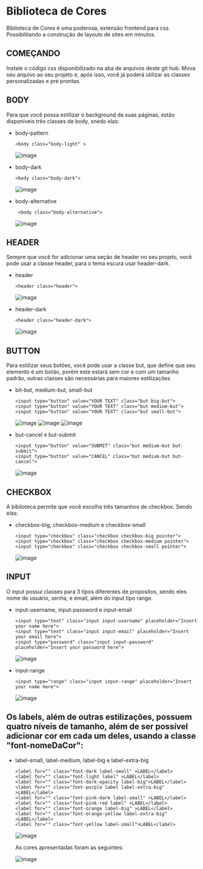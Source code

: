 # Biblioteca de Cores
Biblioteca de Cores é uma poderosa, extensão frontend para css. Possibilitando a construção de layouts de sites em minutos.

## COMEÇANDO
Instale o código css disponibilizado na aba de arquivos deste git hub. Mova seu arquivo ao seu projeto e, após isso, você já poderá utilizar as classes personalizadas e pré prontas.

## BODY
Para que você possa estilizar o background da suas páginas, estão disponíveis três classes de body, snedo elas:

* body-pattern <br>

      <body class="body-light" >
  ![image](https://github.com/marisangila/PSI-DESI-2024-1/assets/130805695/ef8195cc-b4db-4f95-bb04-63032b389174)

* body-dark <br>

      <body class="body-dark">
  ![image](https://github.com/marisangila/PSI-DESI-2024-1/assets/130805695/1a2d8e3e-2a9d-4065-bab1-7833220ebebe)

* body-alternative <br>
    
       <body class="body-alternative">
  ![image](https://github.com/marisangila/PSI-DESI-2024-1/assets/130805695/12ef5f52-c3a6-422f-bb11-69d036c37adf)

    
## HEADER
Sempre que você for adicionar uma seção de header no seu projeto, você pode usar a classe header, para o tema escura usar header-dark.

* header

      <header class="header">
  ![image](https://github.com/marisangila/PSI-DESI-2024-1/assets/130805695/2d0fc087-a53a-4c9b-8c53-1514a3d8261c)

* header-dark

      <header class="header-dark">
  ![image](https://github.com/marisangila/PSI-DESI-2024-1/assets/130805695/b6a3be6e-cc78-47ce-bc79-fbbdf21028fa)

## BUTTON
Para estilizar seus botões, você pode usar a classe but, que define que seu elemento é um botão, porém este estará sem cor e com um tamanho padrão, outras classes são necessárias para maiores estilizações

* bit-but, medium-but, small-but

      <input type="button" value="YOUR TEXT" class="but big-but">
      <input type="button" value="YOUR TEXT" class="but medium-but">
      <input type="button" value="YOUR TEXT" class="but small-but">
    ![image](https://github.com/marisangila/PSI-DESI-2024-1/assets/130805695/ac0dc5ce-3459-4d57-b8e5-3c01bc27291c)
    ![image](https://github.com/marisangila/PSI-DESI-2024-1/assets/130805695/ec73ebf2-b71a-4957-854e-7bc987397578)
    ![image](https://github.com/marisangila/PSI-DESI-2024-1/assets/130805695/e1b343be-c5ff-44f0-89ac-11f70189516e)

* but-cancel e but-submit

      <input type="button" value="SUBMIT" class="but medium-but but-submit">
      <input type="button" value="CANCEL" class="but medium-but but-cancel">
    ![image](https://github.com/marisangila/PSI-DESI-2024-1/assets/130805695/44cf6fb2-0007-4941-92f6-141a73012fc3)

## CHECKBOX
   A biblioteca permite que você escolha três tamanhos de checkbox. Sendo elas:

* checkbox-big, checkbox-medium e checkbox-small
  
      <input type="checkbox" class="checkbox checkbox-big pointer">
      <input type="checkbox" class="checkbox checkbox-medium pointer">
      <input type="checkbox" class="checkbox checkbox-small pointer">
     ![image](https://github.com/marisangila/PSI-DESI-2024-1/assets/130805695/5ca35d73-fc15-4b8c-8479-37d28e278451)

## INPUT
O input possui classes para 3 tipos diferentes de propositos, sendo eles nome de usuário, senha, e email, além do input tipo range.

* input-username, input-password e input-email

      <input type="text" class="input input-username" placeholder="Insert your name here">
      <input type="text" class="input input-email" placeholder="Insert your email here">
      <input type="password" class="input input-password" placeholder="Insert your password here">
    ![image](https://github.com/marisangila/PSI-DESI-2024-1/assets/130805695/f0034aa4-0a05-48f2-bbc6-95b2efcb0efd)

* input-range

      <input type="range" class="input input-range" placeholder="Insert your name here">
    ![image](https://github.com/marisangila/PSI-DESI-2024-1/assets/130805695/6225a43d-9d4e-4ef7-a2ae-d6d997eefdd9)

## Os labels, além de outras estilizações, possuem quatro níveis de tamanho, além de ser possível adicionar cor em cada um deles, usando a classe "font-nomeDaCor":

* label-small, label-medium, label-big e label-extra-big

      <label for="" class="font-dark label-small" >LABEL</label>
      <label for="" class="font-light label" >LABEL</label>
      <label for="" class="font-dark-opacity label-big">LABEL</label>
      <label for="" class="font-purple label label-extra-big" >LABEL</label>
      <label for="" class="font-pink-dark label-small" >LABEL</label>
      <label for="" class="font-pink-red label" >LABEL</label>
      <label for="" class="font-orange label-big" >LABEL</label>
      <label for="" class="font-orange-yellow label-extra-big" >LABEL</label>
      <label for="" class="font-yellow label-small">LABEL</label>
    ![image](https://github.com/marisangila/PSI-DESI-2024-1/assets/130805695/8bae3041-34ef-4505-a644-c49acb6bf174)

  As cores apresentadas foram as seguintes:

  ![image](https://github.com/marisangila/PSI-DESI-2024-1/assets/130805695/9fb5a6d2-a9fb-4b4c-a394-8ae119bc06c6)





